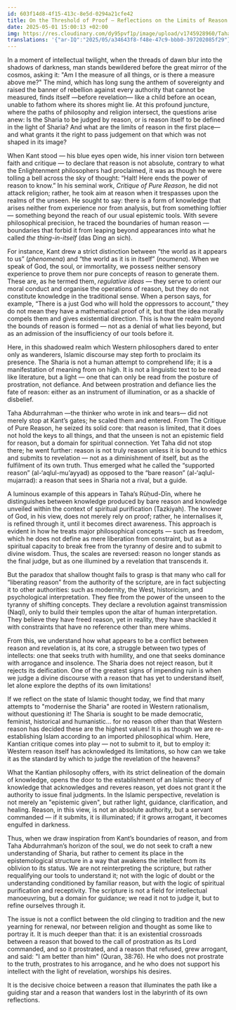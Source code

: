 ```yaml
---
id: 603f14d8-4f15-413c-8e5d-0294a21cfe42
title: On the Threshold of Proof — Reflections on the Limits of Reason and the Horizons of Revelation
date: 2025-05-01 15:00:13 +02:00
img: https://res.cloudinary.com/dy95pvf1p/image/upload/v1745928960/TahaAbdurrahmanAndKant_xbj5gw.png
translations: '{"ar-IQ":"2025/05/a34643f8-f48e-47c9-bbb0-397202085f29"}'
---
```

In a moment of intellectual twilight, when the threads of dawn blur into the shadows of darkness, man stands bewildered before the great mirror of the cosmos, asking it: "Am I the measure of all things, or is there a measure above me?" The mind, which has long sung the anthem of sovereignty and raised the banner of rebellion against every authority that cannot be measured, finds itself —before revelation— like a child before an ocean, unable to fathom where its shores might lie. At this profound juncture, where the paths of philosophy and religion intersect, the questions arise anew: Is the Sharia to be judged by reason, or is reason itself to be defined in the light of Sharia? And what are the limits of reason in the first place—and what grants it the right to pass judgement on that which was not shaped in its image?

When Kant stood — his blue eyes open wide, his inner vision torn between faith and critique — to declare that reason is not absolute, contrary to what the Enlightenment philosophers had proclaimed, it was as though he were tolling a bell across the sky of thought: “Halt! Here ends the power of reason to know.” In his seminal work, _Critique of Pure Reason_, he did not attack religion; rather, he took aim at reason when it trespasses upon the realms of the unseen. He sought to say: there is a form of knowledge that arises neither from experience nor from analysis, but from something loftier — something beyond the reach of our usual epistemic tools. With severe philosophical precision, he traced the boundaries of human reason — boundaries that forbid it from leaping beyond appearances into what he called _the thing-in-itself_ (das Ding an sich).

For instance, Kant drew a strict distinction between “the world as it appears to us” (_phenomena_) and “the world as it is in itself” (_noumena_). When we speak of God, the soul, or immortality, we possess neither sensory experience to prove them nor pure concepts of reason to generate them. These are, as he termed them, _regulative ideas_ — they serve to orient our moral conduct and organise the operations of reason, but they do not constitute knowledge in the traditional sense. When a person says, for example, “There is a just God who will hold the oppressors to account,” they do not mean they have a mathematical proof of it, but that the idea morally compels them and gives existential direction. This is how the realm beyond the bounds of reason is formed — not as a denial of what lies beyond, but as an admission of the insufficiency of our tools before it.

Here, in this shadowed realm which Western philosophers dared to enter only as wanderers, Islamic discourse may step forth to proclaim its presence. The Sharia is not a human attempt to comprehend life; it is a manifestation of meaning from on high. It is not a linguistic text to be read like literature, but a light — one that can only be read from the posture of prostration, not defiance. And between prostration and defiance lies the fate of reason: either as an instrument of illumination, or as a shackle of disbelief.

Taha Abdurrahman —the thinker who wrote in ink and tears— did not merely stop at Kant’s gates; he scaled them and entered. From The Critique of Pure Reason, he seized its solid core: that reason is limited, that it does not hold the keys to all things, and that the unseen is not an epistemic field for reason, but a domain for spiritual connection. Yet Taha did not stop there; he went further: reason is not truly reason unless it is bound to ethics and submits to revelation — not as a diminishment of itself, but as the fulfilment of its own truth. Thus emerged what he called the “supported reason” (al-‘aqlul-mu’ayyad) as opposed to the “bare reason” (al-‘aqlul-mujarrad): a reason that sees in Sharia not a rival, but a guide.

A luminous example of this appears in Taha’s Rūḥud-Dīn, where he distinguishes between knowledge produced by bare reason and knowledge unveiled within the context of spiritual purification (Tazkiyah). The knower of God, in his view, does not merely rely on proof; rather, he internalises it, is refined through it, until it becomes direct awareness. This approach is evident in how he treats major philosophical concepts — such as freedom, which he does not define as mere liberation from constraint, but as a spiritual capacity to break free from the tyranny of desire and to submit to divine wisdom. Thus, the scales are reversed: reason no longer stands as the final judge, but as one illumined by a revelation that transcends it.

But the paradox that shallow thought fails to grasp is that many who call for “liberating reason” from the authority of the scripture, are in fact subjecting it to other authorities: such as modernity, the West, historicism, and psychological interpretation. They flee from the power of the unseen to the tyranny of shifting concepts. They declare a revolution against transmission (Naql), only to build their temples upon the altar of human interpretation. They believe they have freed reason, yet in reality, they have shackled it with constraints that have no reference other than mere whims.

From this, we understand how what appears to be a conflict between reason and revelation is, at its core, a struggle between two types of intellects: one that seeks truth with humility, and one that seeks dominance with arrogance and insolence. The Sharia does not reject reason, but it rejects its deification. One of the greatest signs of impending ruin is when we judge a divine discourse with a reason that has yet to understand itself, let alone explore the depths of its own limitations!

If we reflect on the state of Islamic thought today, we find that many attempts to "modernise the Sharia" are rooted in Western rationalism, without questioning it! The Sharia is sought to be made democratic, feminist, historical and humanistic... for no reason other than that Western reason has decided these are the highest values! It is as though we are re-establishing Islam according to an imported philosophical whim. Here, Kantian critique comes into play — not to submit to it, but to employ it: Western reason itself has acknowledged its limitations, so how can we take it as the standard by which to judge the revelation of the heavens?

What the Kantian philosophy offers, with its strict delineation of the domain of knowledge, opens the door to the establishment of an Islamic theory of knowledge that acknowledges and reveres reason, yet does not grant it the authority to issue final judgments. In the Islamic perspective, revelation is not merely an "epistemic given", but rather light, guidance, clarification, and healing. Reason, in this view, is not an absolute authority, but a servant commanded — if it submits, it is illuminated; if it grows arrogant, it becomes engulfed in darkness.

Thus, when we draw inspiration from Kant’s boundaries of reason, and from Taha Abdurrahman’s horizon of the soul, we do not seek to craft a new understanding of Sharia, but rather to cement its place in the epistemological structure in a way that awakens the intellect from its oblivion to its status. We are not reinterpreting the scripture, but rather requalifying our tools to understand it; not with the logic of doubt or the understanding conditioned by familiar reason, but with the logic of spiritual purification and receptivity. The scripture is not a field for intellectual manoeuvring, but a domain for guidance; we read it not to judge it, but to refine ourselves through it.

The issue is not a conflict between the old clinging to tradition and the new yearning for renewal, nor between religion and thought as some like to portray it. It is much deeper than that: it is an existential crossroads between a reason that bowed to the call of prostration as its Lord commanded, and so it prostrated, and a reason that refused, grew arrogant, and said: "I am better than him" (Quran, 38:76). He who does not prostrate to the truth, prostrates to his arrogance, and he who does not support his intellect with the light of revelation, worships his desires.

It is the decisive choice between a reason that illuminates the path like a guiding star and a reason that wanders lost in the labyrinth of its own reflections.




